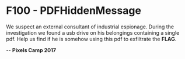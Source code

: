 F100 - PDFHiddenMessage
=======================

We suspect an external consultant of industrial espionage. During the 
investigation we found a usb drive on his belongings containing a single pdf.
Help us find if he is somehow using this pdf to exfiltrate the **FLAG**.


--
**Pixels Camp 2017**
